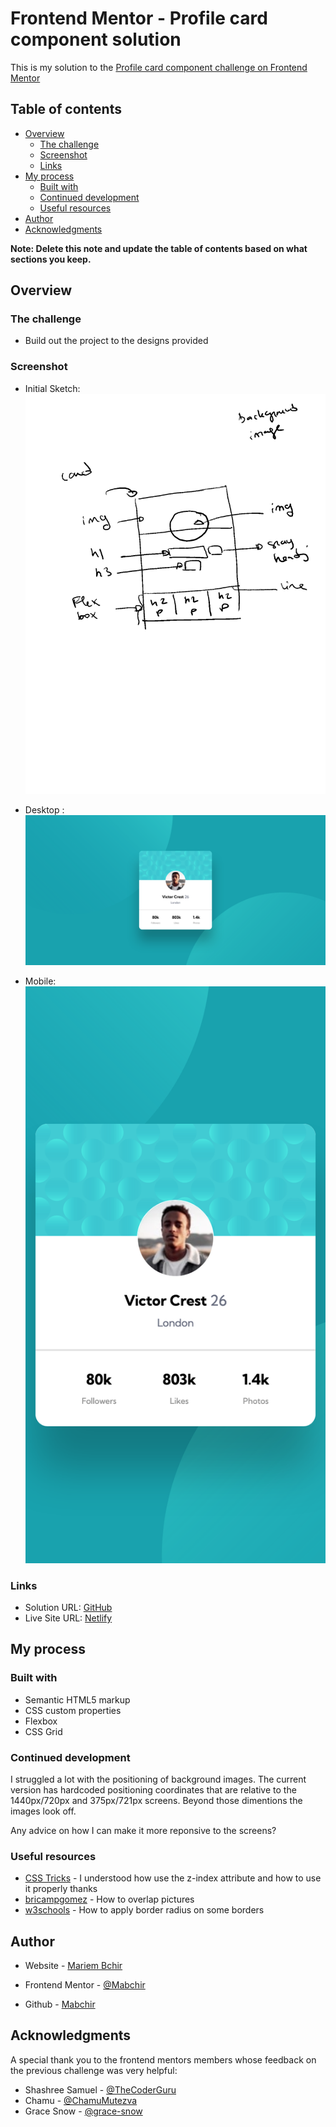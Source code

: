 # Frontend Mentor - Profile card component solution

This is my solution to the [Profile card component challenge on Frontend Mentor](https://www.frontendmentor.io/challenges/profile-card-component-cfArpWshJ)

## Table of contents

- [Overview](#overview)
  - [The challenge](#the-challenge)
  - [Screenshot](#screenshot)
  - [Links](#links)
- [My process](#my-process)
  - [Built with](#built-with)
  - [Continued development](#continued-development)
  - [Useful resources](#useful-resources)
- [Author](#author)
- [Acknowledgments](#acknowledgments)

**Note: Delete this note and update the table of contents based on what sections you keep.**

## Overview

### The challenge

- Build out the project to the designs provided

### Screenshot

- Initial Sketch:
  ![](./design/Components%20sketch.png)

- Desktop :
  ![](./design/Desktop.png)

- Mobile:
  ![](./design/mobile.png)

### Links

- Solution URL: [GitHub](https://github.com/Mabchir/profile_card_component_main)
- Live Site URL: [Netlify](https://leafy-hamster-079666.netlify.app/)

## My process

### Built with

- Semantic HTML5 markup
- CSS custom properties
- Flexbox
- CSS Grid

### Continued development

I struggled a lot with the positioning of background images. The current version has hardcoded positioning coordinates that are relative to the 1440px/720px and 375px/721px screens. Beyond those dimentions the images look off.

Any advice on how I can make it more reponsive to the screens?

### Useful resources

- [CSS Tricks](https://css-tricks.com/almanac/properties/z/z-index/) - I understood how use the z-index attribute and how to use it properly thanks
- [bricampgomez](https://bricampgomez.com/blog/how-to-overlap-images-in-css/) - How to overlap pictures
- [w3schools](https://www.w3schools.com/CSSref/css3_pr_border-radius.asp) - How to apply border radius on some borders

## Author

- Website - [Mariem Bchir](https://goofy-easley-2c8717.netlify.app/index.html)

- Frontend Mentor - [@Mabchir](https://www.frontendmentor.io/profile/Mabchir)

- Github - [Mabchir](https://github.com/Mabchir)

## Acknowledgments

A special thank you to the frontend mentors members whose feedback on the previous challenge was very helpful:

- Shashree Samuel - [@TheCoderGuru](https://www.frontendmentor.io/profile/TheCoderGuru)
- Chamu - [@ChamuMutezva](https://www.frontendmentor.io/profile/ChamuMutezva)
- Grace Snow - [@grace-snow](https://www.frontendmentor.io/profile/TheCoderGuru)
